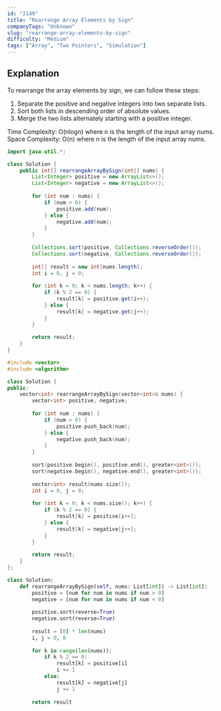 ```yaml
---
id: "2149"
title: "Rearrange Array Elements by Sign"
companyTags: "Unknown"
slug: "rearrange-array-elements-by-sign"
difficulty: "Medium"
tags: ["Array", "Two Pointers", "Simulation"]
---
```


## Explanation

To rearrange the array elements by sign, we can follow these steps:
1. Separate the positive and negative integers into two separate lists.
2. Sort both lists in descending order of absolute values.
3. Merge the two lists alternately starting with a positive integer.

Time Complexity: O(nlogn) where n is the length of the input array nums.
Space Complexity: O(n) where n is the length of the input array nums.
```java
import java.util.*;

class Solution {
    public int[] rearrangeArrayBySign(int[] nums) {
        List<Integer> positive = new ArrayList<>();
        List<Integer> negative = new ArrayList<>();
        
        for (int num : nums) {
            if (num > 0) {
                positive.add(num);
            } else {
                negative.add(num);
            }
        }
        
        Collections.sort(positive, Collections.reverseOrder());
        Collections.sort(negative, Collections.reverseOrder());
        
        int[] result = new int[nums.length];
        int i = 0, j = 0;
        
        for (int k = 0; k < nums.length; k++) {
            if (k % 2 == 0) {
                result[k] = positive.get(i++);
            } else {
                result[k] = negative.get(j++);
            }
        }
        
        return result;
    }
}
```

```cpp
#include <vector>
#include <algorithm>

class Solution {
public:
    vector<int> rearrangeArrayBySign(vector<int>& nums) {
        vector<int> positive, negative;
        
        for (int num : nums) {
            if (num > 0) {
                positive.push_back(num);
            } else {
                negative.push_back(num);
            }
        }
        
        sort(positive.begin(), positive.end(), greater<int>());
        sort(negative.begin(), negative.end(), greater<int>());
        
        vector<int> result(nums.size());
        int i = 0, j = 0;
        
        for (int k = 0; k < nums.size(); k++) {
            if (k % 2 == 0) {
                result[k] = positive[i++];
            } else {
                result[k] = negative[j++];
            }
        }
        
        return result;
    }
};
```

```python
class Solution:
    def rearrangeArrayBySign(self, nums: List[int]) -> List[int]:
        positive = [num for num in nums if num > 0]
        negative = [num for num in nums if num < 0]
        
        positive.sort(reverse=True)
        negative.sort(reverse=True)
        
        result = [0] * len(nums)
        i, j = 0, 0
        
        for k in range(len(nums)):
            if k % 2 == 0:
                result[k] = positive[i]
                i += 1
            else:
                result[k] = negative[j]
                j += 1
        
        return result
```